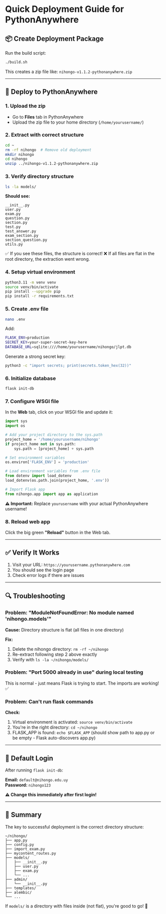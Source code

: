 # Quick Deployment Guide for PythonAnywhere

## 📦 Create Deployment Package

Run the build script:

```bash
./build.sh
```

This creates a zip file like: `nihongo-v1.1.2-pythonanywhere.zip`

---

## 🚀 Deploy to PythonAnywhere

### 1. Upload the zip
- Go to **Files** tab in PythonAnywhere
- Upload the zip file to your home directory (`/home/yourusername/`)

### 2. Extract with correct structure

```bash
cd ~
rm -rf nihongo  # Remove old deployment
mkdir nihongo
cd nihongo
unzip ../nihongo-v1.1.2-pythonanywhere.zip
```

### 3. Verify directory structure

```bash
ls -la models/
```

**Should see:**
```
__init__.py
user.py
exam.py
question.py
section.py
test.py
test_answer.py
exam_section.py
section_question.py
utils.py
```

✅ If you see these files, the structure is correct!
❌ If all files are flat in the root directory, the extraction went wrong.

### 4. Setup virtual environment

```bash
python3.11 -m venv venv
source venv/bin/activate
pip install --upgrade pip
pip install -r requirements.txt
```

### 5. Create .env file

```bash
nano .env
```

Add:
```bash
FLASK_ENV=production
SECRET_KEY=your-super-secret-key-here
DATABASE_URL=sqlite:////home/yourusername/nihongo/jlpt.db
```

Generate a strong secret key:
```bash
python3 -c "import secrets; print(secrets.token_hex(32))"
```

### 6. Initialize database

```bash
flask init-db
```

### 7. Configure WSGI file

In the **Web** tab, click on your WSGI file and update it:

```python
import sys
import os

# Add your project directory to the sys.path
project_home = '/home/yourusername/nihongo'
if project_home not in sys.path:
    sys.path = [project_home] + sys.path

# Set environment variables
os.environ['FLASK_ENV'] = 'production'

# Load environment variables from .env file
from dotenv import load_dotenv
load_dotenv(os.path.join(project_home, '.env'))

# Import Flask app
from nihongo.app import app as application
```

**⚠️ Important:** Replace `yourusername` with your actual PythonAnywhere username!

### 8. Reload web app

Click the big green **"Reload"** button in the Web tab.

---

## ✅ Verify It Works

1. Visit your URL: `https://yourusername.pythonanywhere.com`
2. You should see the login page
3. Check error logs if there are issues

---

## 🔍 Troubleshooting

### Problem: "ModuleNotFoundError: No module named 'nihongo.models'"

**Cause:** Directory structure is flat (all files in one directory)

**Fix:**
1. Delete the nihongo directory: `rm -rf ~/nihongo`
2. Re-extract following step 2 above exactly
3. Verify with `ls -la ~/nihongo/models/`

### Problem: "Port 5000 already in use" during local testing

This is normal - just means Flask is trying to start. The imports are working! ✅

### Problem: Can't run flask commands

**Check:**
1. Virtual environment is activated: `source venv/bin/activate`
2. You're in the right directory: `cd ~/nihongo`
3. FLASK_APP is found: `echo $FLASK_APP` (should show path to app.py or be empty - Flask auto-discovers app.py)

---

## 📝 Default Login

After running `flask init-db`:

**Email:** `default@nihongo.edu.uy`  
**Password:** `nihongo123`

**⚠️ Change this immediately after first login!**

---

## 🎯 Summary

The key to successful deployment is the correct directory structure:

```
~/nihongo/
├── app.py
├── config.py
├── import_exam.py
├── mycontent_routes.py
├── models/
│   ├── __init__.py
│   ├── user.py
│   ├── exam.py
│   └── ...
├── admin/
│   └── __init__.py
├── templates/
├── alembic/
└── ...
```

If `models/` is a directory with files inside (not flat), you're good to go! 🎉


